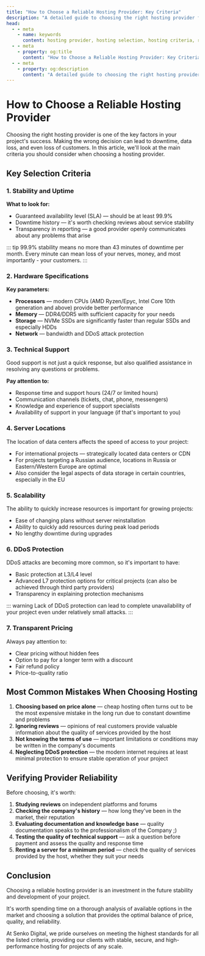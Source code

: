 ```yaml
---
title: "How to Choose a Reliable Hosting Provider: Key Criteria"
description: "A detailed guide to choosing the right hosting provider for your project. Learn what criteria to pay attention to and how to avoid common mistakes."
head:
  - - meta
    - name: keywords
      content: hosting provider, hosting selection, hosting criteria, reliable hosting, hosting comparison, hosting stability, hosting technical support
  - - meta
    - property: og:title 
      content: "How to Choose a Reliable Hosting Provider: Key Criteria"
  - - meta
    - property: og:description
      content: "A detailed guide to choosing the right hosting provider for your project. Learn what criteria to pay attention to and how to avoid common mistakes."
---
```


# How to Choose a Reliable Hosting Provider

Choosing the right hosting provider is one of the key factors in your project's success. Making the wrong decision can lead to downtime, data loss, and even loss of customers. In this article, we'll look at the main criteria you should consider when choosing a hosting provider.

## Key Selection Criteria

### 1. Stability and Uptime

**What to look for:**

- Guaranteed availability level (SLA) — should be at least 99.9%
- Downtime history — it's worth checking reviews about service stability
- Transparency in reporting — a good provider openly communicates about any problems that arise

::: tip
99.9% stability means no more than 43 minutes of downtime per month. Every minute can mean loss of your nerves, money, and most importantly - your customers.
:::

### 2. Hardware Specifications

**Key parameters:**

- **Processors** — modern CPUs (AMD Ryzen/Epyc, Intel Core 10th generation and above) provide better performance
- **Memory** — DDR4/DDR5 with sufficient capacity for your needs
- **Storage** — NVMe SSDs are significantly faster than regular SSDs and especially HDDs
- **Network** — bandwidth and DDoS attack protection

### 3. Technical Support

Good support is not just a quick response, but also qualified assistance in resolving any questions or problems.

**Pay attention to:**

- Response time and support hours (24/7 or limited hours)
- Communication channels (tickets, chat, phone, messengers)
- Knowledge and experience of support specialists
- Availability of support in your language (if that's important to you)

### 4. Server Locations

The location of data centers affects the speed of access to your project:

- For international projects — strategically located data centers or CDN
- For projects targeting a Russian audience, locations in Russia or Eastern/Western Europe are optimal
- Also consider the legal aspects of data storage in certain countries, especially in the EU

### 5. Scalability

The ability to quickly increase resources is important for growing projects:

- Ease of changing plans without server reinstallation
- Ability to quickly add resources during peak load periods
- No lengthy downtime during upgrades

### 6. DDoS Protection

DDoS attacks are becoming more common, so it's important to have:

- Basic protection at L3/L4 level
- Advanced L7 protection options for critical projects (can also be achieved through third party providers)
- Transparency in explaining protection mechanisms

::: warning
Lack of DDoS protection can lead to complete unavailability of your project even under relatively small attacks.
:::

### 7. Transparent Pricing

Always pay attention to:

- Clear pricing without hidden fees
- Option to pay for a longer term with a discount
- Fair refund policy
- Price-to-quality ratio

## Most Common Mistakes When Choosing Hosting

1. **Choosing based on price alone** — cheap hosting often turns out to be the most expensive mistake in the long run due to constant downtime and problems
2. **Ignoring reviews** — opinions of real customers provide valuable information about the quality of services provided by the host
3. **Not knowing the terms of use** — important limitations or conditions may be written in the company's documents
4. **Neglecting DDoS protection** — the modern internet requires at least minimal protection to ensure stable operation of your project

## Verifying Provider Reliability

Before choosing, it's worth:

1. **Studying reviews** on independent platforms and forums
2. **Checking the company's history** — how long they've been in the market, their reputation
3. **Evaluating documentation and knowledge base** — quality documentation speaks to the professionalism of the Company ;)
4. **Testing the quality of technical support** — ask a question before payment and assess the quality and response time
5. **Renting a server for a minimum period** — check the quality of services provided by the host, whether they suit your needs

## Conclusion

Choosing a reliable hosting provider is an investment in the future stability and development of your project.

It's worth spending time on a thorough analysis of available options in the market and choosing a solution that provides the optimal balance of price, quality, and reliability.

At Senko Digital, we pride ourselves on meeting the highest standards for all the listed criteria, providing our clients with stable, secure, and high-performance hosting for projects of any scale.

